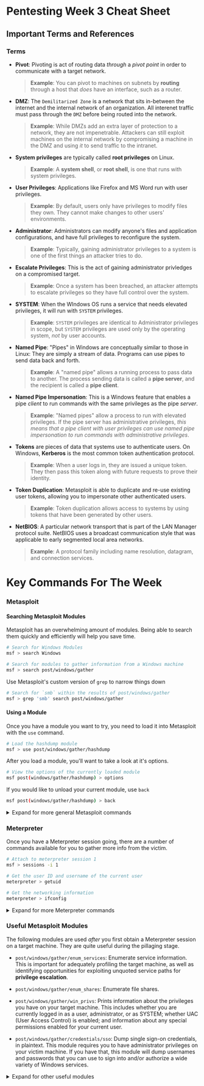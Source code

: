 # Pentesting Week 3 Cheat Sheet

## Important Terms and References
### Terms

- **Pivot**: Pivoting is act of routing data _through_ a _pivot point_ in order to communicate with a target network.
  >**Example**: You can pivot to machines on subnets by **routing** through a host that _does_ have an interface, such as a router.

- **DMZ**: The `Demilitarized Zone` is a network that sits in-between the internet and the internal network of an organization. All interenet traffic must pass through the `DMZ` before being routed into the network.
  >**Example**: While DMZs add an extra layer of protection to a network, they are not impenetrable. Attackers can still exploit machines on the internal network by compromising a machine in the DMZ and using _it_ to send traffic to the intranet.

- **System privileges** are typically called **root privileges** on Linux.
  > **Example**: A **system shell**, or **root shell**, is one that runs with system privileges.

- **User Privileges**: Applications like Firefox and MS Word run with user privileges.
  > **Example**: By default, users only have privileges to modify files they own. They cannot make changes to other users' environments.

- **Administrator**: Administrators can modify anyone's files and application configurations, and have full privileges to reconfigure the system.
  > **Example**: Typically, gaining administrator privileges to a system is one of the first things an attacker tries to do.

- **Escalate Privileges**: This is the act of gaining administrator privledges on a compromised target.
  > **Example**: Once a system has been breached, an attacker attempts to escalate privileges so they have full control over the system.

- **SYSTEM**: When the WIndows OS runs a service that needs elevated privileges, it will run with `SYSTEM` privileges.
  > **Example**: `SYSTEM` privileges are identical to Administrator privileges in scope, but `SYSTEM` privileges are used only by the operating system, _not_ by user accounts.

- **Named Pipe**: "Pipes" in Windows are conceptually similar to those in Linux: They are simply a stream of data. Programs can use pipes to send data back and forth.
  >**Example**: A "named pipe" allows a running process to pass data to another. The process sending data is called a **pipe server**, and the recipient is called a **pipe client**.

- **Named Pipe Impersonation**: This is a Windows feature that enables a pipe _client_ to run commands with the same privileges as the pipe _server_.
  >**Example**: "Named pipes" allow a process to run with elevated privileges. If the pipe server has administrative privileges, _this means that a pipe client with user privileges can use named pipe impersonation to run commands with administrative privileges_.

- **Tokens** are pieces of data that systems use to authenticate users. On Windows, **Kerberos** is the most common token authentication protocol.
  >**Example**: When a user logs in, they are issued a unique token. They then pass this token along with future requests to prove their identity.

- **Token Duplication**: Metasploit is able to duplicate and re-use existing user tokens, allowing you to impersonate other authenticated users.
  > **Example**: Token duplication allows access to systems by using tokens that have been generated by other users.

- **NetBIOS**: A particular network transport that is part of the LAN Manager protocol suite. NetBIOS uses a broadcast communication style that was applicable to early segmented local area networks.
  >**Example**: A protocol family including name resolution, datagram, and connection services.


# Key Commands For The Week

### Metasploit

#### Searching Metasploit Modules

Metasploit has an overwhelming amount of modules. Being able to search them quickly and efficiently will help you save time.

```bash
# Search for Windows Modules
msf > search Windows
```

```bash
# Search for modules to gather information from a Windows machine
msf > search post/windows/gather
```

Use Metasploit's custom version of `grep` to narrow things down

```bash
# Search for `smb` within the results of post/windows/gather
msf > grep 'smb' search post/windows/gather
```


#### Using a Module

Once you have a module you want to try, you need to load it into Metasploit with the `use` command.

```bash
# Load the hashdump module
msf > use post/windows/gather/hashdump
```

After you load a module, you'll want to take a look at it's options.

```bash
# View the options of the currently loaded module
msf post(windows/gather/hashdump) > options
```

If you would like to unload your current module, use `back`

```bash
msf post(windows/gather/hashdump) > back
```

<details>
  <summary>Expand for more general Metasploit commands</summary>
  <ul>
    <li><code>set</code>Set an option
    <li><code>run</code>Run a module
    <li><code>run -j</code>Run a module in the background
    <li><code>db_nmap</code>run an Nmap scan and save it in the metasploit database
    <li><code>hosts</code>View hosts recorded in the database
    <li><code>services</code>View services recorded in the database
    <li><code>creds</code>View credentials recorded in the database
    <li><code>sessions</code>View meterpreter sessions recorded in the database
  </ul>
</details>


### Meterpreter

Once you have a Meterpreter session going, there are a number of commands available for you to gather more info from the victim.

```bash
# Attach to meterpreter session 1
msf > sessions -i 1
```
```bash
# Get the user ID and username of the current user
meterpreter > getuid
```
```bash
# Get the networking information
meterpreter > ifconfig
```

<details>
  <summary>Expand for more Meterpreter commands</summary>
  <ul>
    <li><code>?</code> View a list of Meterpreter commands
    <li><code>getprivs</code> escalate your privileges on the victim system
    <li><code>background</code> exit the meterpreter shell and return to msf (the meterpreter session stays open in the background)
    <li><code>download</code> download a file from the victim
    <li><code>upload</code> Upload a file to the victim
    <li><code>ls</code> list the files in a directory
    <li><code>cd</code> change directory
  </ul>
</details>

### Useful Metasploit Modules
The following modules are used _after_ you first obtain a Meterpreter session on a target machine. They are quite useful during the pillaging stage.

- `post/windows/gather/enum_services`: Enumerate service information. This is important for adequately profiling the target machine, as well as identifying opportunities for exploiting unquoted service paths for **privilege escalation**.

- `post/windows/gather/enum_shares`: Enumerate file shares.

- `post/windows/gather/win_privs`: Prints information about the privileges you have on your target machine. This includes whether you are currently logged in as a user, administrator, or as SYSTEM; whether UAC (User Access Control) is enabled; and information about any special permissions enabled for your current user.

- `post/windows/gather/credentials/sso`: Dump single sign-on credentials, in plaintext. This module requires you to have administrator privileges on your victim machine. If you have that, this module will dump usernames and passwords that you can use to sign into and/or authorize a wide variety of Windows services.

<details>
  <summary>Expand for other useful modules</summary>
  <ul>
    <li><code>post/windows/gather/hashdump</code> Dumps any username and NTLM hashes from system memory and saves them in the Metasploit database.
    <li><code>post/windows/gather/enum_domains</code> Finds active directory domains
    <li><code>post/windows/gather/enum_shares</code> Finds SMB file shares
    <li><code>post/windows/gather/enum_logged_on_users</code> Finds all users that are logged on to the machine.
    <li><code>post/windows/gather/enum_services</code> Finds all services running on the target machine.
    <li><code>post/windows/gather/forensics/browser_history</code> Finds browser history on the target machine.
  </ul>
</details>
